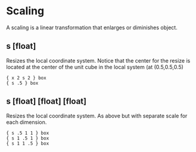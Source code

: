 # Scaling

A scaling is a linear transformation that enlarges or diminishes object.

## s [float]

Resizes the local coordinate system. Notice that the center for the resize is located at the center of the unit cube in the local system (at (0.5,0.5,0.5)

```
{ x 2 s 2 } box
{ s .5 } box
```

## s [float] [float] [float]

Resizes the local coordinate system. As above but with separate scale for each dimension.

```
{ s .5 1 1 } box
{ s 1 .5 1 } box
{ s 1 1 .5 } box
```

<!--
## sx [float]

## sy [float]

## sz [float]
-->
